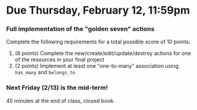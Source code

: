 # Due Thursday, February 12, 11:59pm

### Full implementation of the "golden seven" actions

Complete the following requirements for a total possible score of 10 points:

1. (8 points) Complete the new/create/edit/update/destroy actions for one of the resources in your final project
2. (2 points) Implement at least one "one-to-many" association using ```has_many``` and ```belongs_to```

### Next Friday (2/13) is the mid-term!

45 minutes at the end of class, closed book.